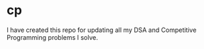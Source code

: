 # cp
I have created this repo for updating all my DSA and Competitive Programming problems I solve.
